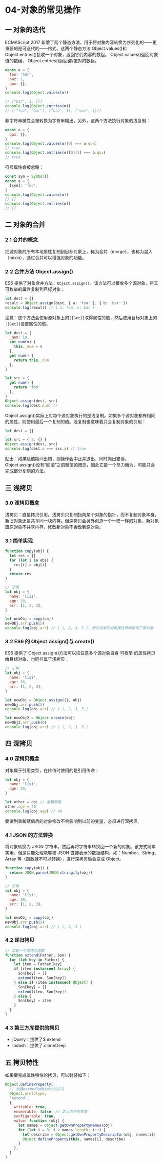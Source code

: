 # 04-对象的常见操作

## 一 对象的迭代

ECMAScript 2017 新增了两个静态方法，用于将对象内容转换为序列化的——更重要的是可迭代的——格式。这两个静态方法 Object.values()和 Object.entries()接收一个对象，返回它们内容的数组。 Object.values()返回对象值的数组， Object.entries()返回键/值对的数组。

```js
const o = {
  foo: 'bar',
  baz: 1,
  qux: {},
}
console.log(Object.values(o))

// ["bar", 1, {}]
console.log(Object.entries(o))
// [["foo", "bar"], ["baz", 1], ["qux", {}]]
```

非字符串属性会被转换为字符串输出。另外，这两个方法执行对象的浅复制：

```js
const o = {
  qux: {},
}
console.log(Object.values(o)[0] === o.qux)
// true
console.log(Object.entries(o)[0][1] === o.qux)
// true
```

符号属性会被忽略：

```js
const sym = Symbol()
const o = {
  [sym]: 'foo',
}
console.log(Object.values(o))
// []
console.log(Object.entries(o))
// []
```

## 二 对象的合并

### 2.1 合并的概念

把源对象的所有本地属性复制到目标对象上，称为合并（merge），也称为混入（mixin），通过合并可以增强对象的功能。

### 2.2 合并方法 Object.assign()

ES6 提供了对象合并方法：`Object.assign()`，该方法可以接收多个源对象，将其可枚举的属性复制到目标对象：

```js
let dest = {}
result = Object.assign(dest, { a: 'foo' }, { b: 'bar' })
console.log(result) // { a: foo, b: bar }
```

注意：这个方法会使用源对象上的`[[Get]]`取得属性的值，然后使用目标对象上的`[[Set]]`设置属性的值。

```js
let dest = {
  _num: 10,
  set num(v) {
    this._num = v
  },
  get num() {
    return this._num
  },
}

let src = {
  get num() {
    return 'foo'
  },
}
Object.assign(dest, src)
console.log(dest.num) //
```

Object.assign()实际上对每个源对象执行的是浅复制。如果多个源对象都有相同的属性，则使用最后一个复制的值。浅复制也意味着只会复制对象的引用：

```js
let dest = {}

let src = { a: {} }
Object.assign(dest, src)
console.log(dest.a === src.a) // true
```

贴士：如果赋值期间出错，则操作会中止并退出，同时抛出错误。 Object.assign()没有“回滚”之前赋值的概念，因此它是一个尽力而为、可能只会完成部分复制的方法。

## 三 浅拷贝

### 3.0 浅拷贝概念

浅拷贝：直接拷贝引用。浅拷贝只复制指向某个对象的指针，而不复制对象本身，新旧对象还是共享同一块内存。但深拷贝会另外创造一个一模一样的对象，新对象跟原对象不共享内存，修改新对象不会改到原对象。

### 3.1 简单实现

```js
function copy(obj) {
  let res = {}
  for (let i in obj) {
    res[i] = obj[i]
  }
  return res
}

// 示例
let obj = {
  name: 'lisi',
  age: 30,
  arr: [1, 2, 3],
}

let newObj = copy(obj)
newObj.arr.push(5)
console.log(obj.arr) // [ 1, 2, 3, 5 ]，拷贝出来的对象属性修改影响了原对象
```

### 3.2 ES6 的 Object.assign()与 create()

ES6 提供了 Object.assign()方法可以把任意多个源对象自身 可枚举 的属性拷贝给目标对象，也同样属于浅拷贝：

```js
// 示例
let obj = {
  name: 'lisi',
  age: 30,
  arr: [1, 2, 3],
}

let newObj = Object.assign({}, obj)
newObj.arr.push(5)
console.log(obj.arr) // [ 1, 2, 3, 5 ]

let newObj2 = Object.create(obj)
newObj2.arr.push(6)
console.log(obj.arr) // [ 1, 2, 3, 5 ]
```

## 四 深拷贝

### 4.0 深拷贝概念

对象属于引用类型，在传值时使用的是引用传递：

```js
let obj = {
  name: 'lisi',
  age: 30,
}

let other = obj // 重新赋值
other.age = 40
console.log(obj.age) // 40
```

要做到重新赋值后的对象修改不会影响到以前的变量，必须进行深拷贝。

### 4.1 JSON 的方法转换

将对象转换为 JSON 字符串，然后再将字符串转换回一个新的对象。该方式简单实用，但是只能处理能够被 JSON 直接表示的数据结构，如：Number、String、Array 等（函数就不可以转换），进行深拷贝后会变成 Object。

```js
function copy(obj) {
  return JSON.parse(JSON.stringify(obj))
}

// 示例
let obj = {
  name: 'lisi',
  age: 30,
  arr: [1, 2, 3],
}

let newObj = copy(obj)
newObj.arr.push(5)
console.log(obj.arr) // [ 1, 2, 3 ]
```

### 4.2 递归拷贝

```js
// 实现一个深拷贝函数
function extend(Father, Son) {
  for (let key in Father) {
    let item = Father[key]
    if (item instanceof Array) {
      Son[key] = []
      extend(item, Son[key])
    } else if (item instanceof Object) {
      Son[key] = {}
      extend(item, Son[key])
    } else {
      Son[key] = item
    }
  }
}
```

### 4.3 第三方库提供的拷贝

- jQuery：提供了\$.extend
- lodash：提供了.cloneDeep

## 五 拷贝特性

如果要完成属性特性的拷贝，可以封装如下：

```js
Object.defineProperty(
  // 创建extend为Object的方法
  Object.prototype,
  'extend',
  {
    writable: true,
    enumerable: false, // 定义为不可枚举
    configurable: true,
    value: function (obj) {
      let names = Object.getOwnPropertyNames(obj)
      for (let i = 0; i < names.length; i++) {
        let describe = Object.getOwnPropertyDescriptor(obj, names[i])
        Object.defineProperty(this, names[i], describe)
      }
    },
  }
)
```
